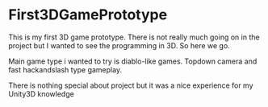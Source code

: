 # First3DGamePrototype
This is my first 3D game prototype. There is not really much going on in the project but I wanted to see the programming in 3D. So here we go.

Main game type i wanted to try is diablo-like games. Topdown camera and fast hackandslash type gameplay. 

There is nothing special about project but it was a nice experience for my Unity3D knowledge
